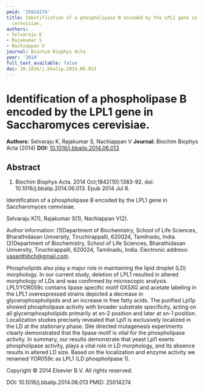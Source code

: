 ```yaml
---
pmid: '25014274'
title: Identification of a phospholipase B encoded by the LPL1 gene in Saccharomyces
  cerevisiae.
authors:
- Selvaraju K
- Rajakumar S
- Nachiappan V
journal: Biochim Biophys Acta
year: '2014'
full_text_available: false
doi: 10.1016/j.bbalip.2014.06.013
---
```


# Identification of a phospholipase B encoded by the LPL1 gene in Saccharomyces cerevisiae.
**Authors:** Selvaraju K, Rajakumar S, Nachiappan V
**Journal:** Biochim Biophys Acta (2014)
**DOI:** [10.1016/j.bbalip.2014.06.013](https://doi.org/10.1016/j.bbalip.2014.06.013)

## Abstract

1. Biochim Biophys Acta. 2014 Oct;1842(10):1383-92. doi: 
10.1016/j.bbalip.2014.06.013. Epub 2014 Jul 8.

Identification of a phospholipase B encoded by the LPL1 gene in Saccharomyces 
cerevisiae.

Selvaraju K(1), Rajakumar S(1), Nachiappan V(2).

Author information:
(1)Department of Biochemistry, School of Life Sciences, Bharathidasan 
University, Tiruchirappalli, 620024, Tamilnadu, India.
(2)Department of Biochemistry, School of Life Sciences, Bharathidasan 
University, Tiruchirappalli, 620024, Tamilnadu, India. Electronic address: 
vasanthibch@gmail.com.

Phospholipids also play a major role in maintaining the lipid droplet (LD) 
morphology. In our current study, deletion of LPL1 resulted in altered 
morphology of LDs and was confirmed by microscopic analysis. LPL1/YOR059c 
contains lipase specific motif GXSXG and acetate labeling in the LPL1 
overexpressed strains depicted a decrease in glycerophospholipids and an 
increase in free fatty acids. The purified Lpl1p showed phospholipase activity 
with broader substrate specificity, acting on all glycerophospholipids primarily 
at sn-2 position and later at sn-1 position. Localization studies precisely 
revealed that Lpl1 is exclusively localized in the LD at the stationary phase. 
Site directed mutagenesis experiments clearly demonstrated that the lipase motif 
is vital for the phospholipase activity. In summary, our results demonstrate 
that yeast Lpl1 exerts phospholipase activity, plays a vital role in LD 
morphology, and its absence results in altered LD size. Based on the 
localization and enzyme activity we renamed YOR059c as LPL1 (LD phospholipase 
1).

Copyright © 2014 Elsevier B.V. All rights reserved.

DOI: 10.1016/j.bbalip.2014.06.013
PMID: 25014274
